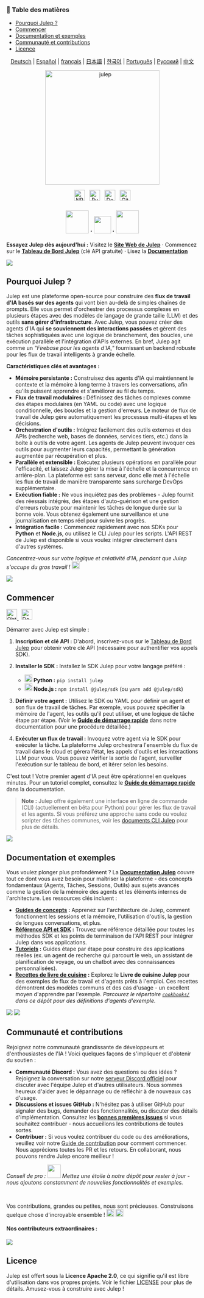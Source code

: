 <!-- START doctoc generated TOC please keep comment here to allow auto update -->
<!-- DON'T EDIT THIS SECTION, INSTEAD RE-RUN doctoc TO UPDATE -->
<h3>📖 Table des matières</h3>

- [Pourquoi Julep ?](#pourquoi-julep-)
- [Commencer](#commencer)
- [Documentation et exemples](#documentation-et-exemples)
- [Communauté et contributions](#communauté-et-contributions)
- [Licence](#licence)

<!-- END doctoc generated TOC please keep comment here to allow auto update -->

<sup><div align="center">
  <!-- Keep these links. Translations will automatically update with the README. -->
  [Deutsch](https://www.readme-i18n.com/julep-ai/julep?lang=de) | 
  [Español](https://www.readme-i18n.com/julep-ai/julep?lang=es) | 
  [français](https://www.readme-i18n.com/julep-ai/julep?lang=fr) | 
  [日本語](https://www.readme-i18n.com/julep-ai/julep?lang=ja) | 
  [한국어](https://www.readme-i18n.com/julep-ai/julep?lang=ko) | 
  [Português](https://www.readme-i18n.com/julep-ai/julep?lang=pt) | 
  [Русский](https://www.readme-i18n.com/julep-ai/julep?lang=ru) | 
  [中文](https://www.readme-i18n.com/julep-ai/julep?lang=zh)
</div></sup>

<div align="center" id="top">
<img src="https://socialify.git.ci/julep-ai/julep/image?description=1&descriptionEditable=Serverless%20AI%20Workflows%20for%20Data%20%26%20ML%20Teams&font=Source%20Code%20Pro&logo=https%3A%2F%2Fraw.githubusercontent.com%2Fjulep-ai%2Fjulep%2Fdev%2F.github%2Fjulep-logo.svg&owner=1&forks=1&pattern=Solid&stargazers=1&theme=Auto" alt="julep" height=300 />

<br>
  <p>
   <a href="https://www.npmjs.com/package/@julep/sdk"><img src="https://img.shields.io/npm/v/%40julep%2Fsdk?style=social&amp;logo=npm&amp;link=https%3A%2F%2Fwww.npmjs.com%2Fpackage%2F%40julep%2Fsdk" alt="NPM Version" height="28"></a>
    <span>&nbsp;</span>
    <a href="https://pypi.org/project/julep"><img src="https://img.shields.io/pypi/v/julep?style=social&amp;logo=python&amp;label=PyPI&amp;link=https%3A%2F%2Fpypi.org%2Fproject%2Fjulep" alt="PyPI - Version" height="28"></a>
    <span>&nbsp;</span>
    <a href="https://hub.docker.com/u/julepai"><img src="https://img.shields.io/docker/v/julepai/agents-api?sort=semver&amp;style=social&amp;logo=docker&amp;link=https%3A%2F%2Fhub.docker.com%2Fu%2Fjulepai" alt="Docker Image Version" height="28"></a>
    <span>&nbsp;</span>
    <a href="https://choosealicense.com/licenses/apache/"><img src="https://img.shields.io/github/license/julep-ai/julep" alt="GitHub License" height="28"></a>
  </p>
  
  <h3 align="center">
    <a href="https://discord.com/invite/JTSBGRZrzj" rel="dofollow"><img src="https://user-images.githubusercontent.com/74038190/235294015-47144047-25ab-417c-af1b-6746820a20ff.gif" width="60"></a>
    ·
    <a href="https://x.com/julep_ai" rel="dofollow"><img src="https://raw.githubusercontent.com/gist/IgnaceMaes/744cd9cf41ec6acf46fc8f4e9f370f86/raw/d16658c2945d30c8a953b35cb17dd7085111b46c/x-logo.svg" width="45"></a>
    ·
    <a href="https://www.linkedin.com/company/julep-ai" rel="dofollow"><img src="https://user-images.githubusercontent.com/74038190/235294012-0a55e343-37ad-4b0f-924f-c8431d9d2483.gif" width="60"></a>

  </h3>
  
  <!-- <h3>
    <a href="https://discord.com/invite/JTSBGRZrzj" rel="dofollow">Discord</a>
    ·
    <a href="https://x.com/julep_ai" rel="dofollow">𝕏</a>
    ·
    <a href="https://www.linkedin.com/company/julep-ai" rel="dofollow">LinkedIn</a>
  </h3> -->
</div>

**Essayez Julep dès aujourd'hui :** Visitez le **[Site Web de Julep](https://julep.ai)** · Commencez sur le **[Tableau de Bord Julep](https://dashboard.julep.ai)** (clé API gratuite) · Lisez la **[Documentation](https://docs.julep.ai/introduction/julep)**

<img src="https://raw.githubusercontent.com/anasalatasiuni/gif/main/white-line.gif">

## Pourquoi Julep ?

Julep est une plateforme open-source pour construire des **flux de travail d'IA basés sur des agents** qui vont bien au-delà de simples chaînes de prompts. Elle vous permet d'orchestrer des processus complexes en plusieurs étapes avec des modèles de langage de grande taille (LLM) et des outils **sans gérer d'infrastructure**. Avec Julep, vous pouvez créer des agents d'IA qui **se souviennent des interactions passées** et gèrent des tâches sophistiquées avec une logique de branchement, des boucles, une exécution parallèle et l'intégration d'APIs externes. En bref, Julep agit comme un *"Firebase pour les agents d'IA,"* fournissant un backend robuste pour les flux de travail intelligents à grande échelle.

**Caractéristiques clés et avantages :**

* **Mémoire persistante :** Construisez des agents d'IA qui maintiennent le contexte et la mémoire à long terme à travers les conversations, afin qu'ils puissent apprendre et s'améliorer au fil du temps.
* **Flux de travail modulaires :** Définissez des tâches complexes comme des étapes modulaires (en YAML ou code) avec une logique conditionnelle, des boucles et la gestion d'erreurs. Le moteur de flux de travail de Julep gère automatiquement les processus multi-étapes et les décisions.
* **Orchestration d'outils :** Intégrez facilement des outils externes et des APIs (recherche web, bases de données, services tiers, etc.) dans la boîte à outils de votre agent. Les agents de Julep peuvent invoquer ces outils pour augmenter leurs capacités, permettant la génération augmentée par récupération et plus.
* **Parallèle et extensible :** Exécutez plusieurs opérations en parallèle pour l'efficacité, et laissez Julep gérer la mise à l'échelle et la concurrence en arrière-plan. La plateforme est sans serveur, donc elle met à l'échelle les flux de travail de manière transparente sans surcharge DevOps supplémentaire.
* **Exécution fiable :** Ne vous inquiétez pas des problèmes - Julep fournit des réessais intégrés, des étapes d'auto-guérison et une gestion d'erreurs robuste pour maintenir les tâches de longue durée sur la bonne voie. Vous obtenez également une surveillance et une journalisation en temps réel pour suivre les progrès.
* **Intégration facile :** Commencez rapidement avec nos SDKs pour **Python** et **Node.js**, ou utilisez le CLI Julep pour les scripts. L'API REST de Julep est disponible si vous voulez intégrer directement dans d'autres systèmes.

*Concentrez-vous sur votre logique et créativité d'IA, pendant que Julep s'occupe du gros travail !* <img src="https://github.com/Anmol-Baranwal/Cool-GIFs-For-GitHub/assets/74038190/2c0eef4b-7b75-42bd-9722-4bea97a2d532" width="20">

<img src="https://raw.githubusercontent.com/anasalatasiuni/gif/main/white-line.gif">

## Commencer
<p>
    <a href="https://dashboard.julep.ai">
      <img src="https://img.shields.io/badge/Get_API_Key-FF5733?style=logo=data:image/svg+xml;base64,PHN2ZyB4bWxucz0iaHR0cDovL3d3dy53My5vcmcvMjAwMC9zdmciIHZpZXdCb3g9IjAgMCAyNCAyNCIgZmlsbD0id2hpdGUiPjxwYXRoIGQ9Ik0xMiAxTDMgNXYxNGw5IDQgOS00VjVsLTktNHptMCAyLjh2MTYuNEw1IDE2LjJWNi44bDctMy4yem0yIDguMmwtMi0yLTIgMiAyIDIgMi0yeiIvPjwvc3ZnPg==" alt="Obtenir la clé API" height="28">
    </a>
    <span>&nbsp;</span>
    <a href="https://docs.julep.ai">
      <img src="https://img.shields.io/badge/Documentation-4B32C3?style=logo=gitbook&logoColor=white" alt="Documentation" height="28">
    </a>
  </p>
Démarrer avec Julep est simple :

1. **Inscription et clé API :** D'abord, inscrivez-vous sur le [Tableau de Bord Julep](https://dashboard.julep.ai) pour obtenir votre clé API (nécessaire pour authentifier vos appels SDK).
2. **Installer le SDK :** Installez le SDK Julep pour votre langage préféré :

   * <img src="https://user-images.githubusercontent.com/74038190/212257472-08e52665-c503-4bd9-aa20-f5a4dae769b5.gif" width="20"> **Python :** `pip install julep`
   * <img src="https://user-images.githubusercontent.com/74038190/212257454-16e3712e-945a-4ca2-b238-408ad0bf87e6.gif" width="20"> **Node.js :** `npm install @julep/sdk` (ou `yarn add @julep/sdk`)
3. **Définir votre agent :** Utilisez le SDK ou YAML pour définir un agent et son flux de travail de tâches. Par exemple, vous pouvez spécifier la mémoire de l'agent, les outils qu'il peut utiliser, et une logique de tâche étape par étape. (Voir le **[Guide de démarrage rapide](https://docs.julep.ai/introduction/quick-start)** dans notre documentation pour une procédure détaillée.)
4. **Exécuter un flux de travail :** Invoquez votre agent via le SDK pour exécuter la tâche. La plateforme Julep orchestrera l'ensemble du flux de travail dans le cloud et gérera l'état, les appels d'outils et les interactions LLM pour vous. Vous pouvez vérifier la sortie de l'agent, surveiller l'exécution sur le tableau de bord, et itérer selon les besoins.

C'est tout ! Votre premier agent d'IA peut être opérationnel en quelques minutes. Pour un tutoriel complet, consultez le **[Guide de démarrage rapide](https://docs.julep.ai/introduction/quick-start)** dans la documentation.

> **Note :** Julep offre également une interface en ligne de commande (CLI) (actuellement en bêta pour Python) pour gérer les flux de travail et les agents. Si vous préférez une approche sans code ou voulez scripter des tâches communes, voir les [documents CLI Julep](https://docs.julep.ai/responses/quickstart#cli-installation) pour plus de détails.

<img src="https://raw.githubusercontent.com/anasalatasiuni/gif/main/white-line.gif">

## Documentation et exemples


Vous voulez plonger plus profondément ? La **[Documentation Julep](https://docs.julep.ai)** couvre tout ce dont vous avez besoin pour maîtriser la plateforme - des concepts fondamentaux (Agents, Tâches, Sessions, Outils) aux sujets avancés comme la gestion de la mémoire des agents et les éléments internes de l'architecture. Les ressources clés incluent :

* **[Guides de concepts](https://docs.julep.ai/concepts/) :** Apprenez sur l'architecture de Julep, comment fonctionnent les sessions et la mémoire, l'utilisation d'outils, la gestion de longues conversations, et plus.
* **[Référence API et SDK](https://docs.julep.ai/api-reference/) :** Trouvez une référence détaillée pour toutes les méthodes SDK et les points de terminaison de l'API REST pour intégrer Julep dans vos applications.
* **[Tutoriels](https://docs.julep.ai/tutorials/) :** Guides étape par étape pour construire des applications réelles (ex. un agent de recherche qui parcourt le web, un assistant de planification de voyage, ou un chatbot avec des connaissances personnalisées).
* **[Recettes de livre de cuisine](https://github.com/julep-ai/julep/tree/dev/cookbooks) :** Explorez le **Livre de cuisine Julep** pour des exemples de flux de travail et d'agents prêts à l'emploi. Ces recettes démontrent des modèles communs et des cas d'usage - un excellent moyen d'apprendre par l'exemple. *Parcourez le répertoire [`cookbooks/`](https://github.com/julep-ai/julep/tree/dev/cookbooks) dans ce dépôt pour des définitions d'agents d'exemple.*

<img src="https://raw.githubusercontent.com/anasalatasiuni/gif/main/white-line.gif">

<img src="https://raw.githubusercontent.com/anasalatasiuni/gif/main/white-line.gif">

## Communauté et contributions

Rejoignez notre communauté grandissante de développeurs et d'enthousiastes de l'IA ! Voici quelques façons de s'impliquer et d'obtenir du soutien :

* **Communauté Discord :** Vous avez des questions ou des idées ? Rejoignez la conversation sur notre [serveur Discord officiel](https://discord.gg/7H5peSN9QP) pour discuter avec l'équipe Julep et d'autres utilisateurs. Nous sommes heureux d'aider avec le dépannage ou de réfléchir à de nouveaux cas d'usage.
* **Discussions et issues GitHub :** N'hésitez pas à utiliser GitHub pour signaler des bugs, demander des fonctionnalités, ou discuter des détails d'implémentation. Consultez les [**bonnes premières issues**](https://github.com/julep-ai/julep/issues?q=is%3Aissue+is%3Aopen+label%3A%22good+first+issue%22) si vous souhaitez contribuer - nous accueillons les contributions de toutes sortes.
* **Contribuer :** Si vous voulez contribuer du code ou des améliorations, veuillez voir notre [Guide de contribution](CONTRIBUTING.md) pour comment commencer. Nous apprécions toutes les PR et les retours. En collaborant, nous pouvons rendre Julep encore meilleur !

*Conseil de pro : <img src="https://github.com/Anmol-Baranwal/Cool-GIFs-For-GitHub/assets/74038190/e379a33a-b428-4385-b44f-3da16e7bac9f" width="35"> Mettez une étoile à notre dépôt pour rester à jour - nous ajoutons constamment de nouvelles fonctionnalités et exemples.*    

<br/>

Vos contributions, grandes ou petites, nous sont précieuses. Construisons quelque chose d'incroyable ensemble !    <img src="https://github.com/Anmol-Baranwal/Cool-GIFs-For-GitHub/assets/74038190/2c0eef4b-7b75-42bd-9722-4bea97a2d532" width="20">
 <img src="https://user-images.githubusercontent.com/74038190/216125640-2783ebd5-e63e-4ed1-b491-627a40b24850.png" width="20">

<h4>Nos contributeurs extraordinaires :</h4>

<a href="https://github.com/julep-ai/julep/graphs/contributors">
  <img src="https://contrib.rocks/image?repo=julep-ai/julep" />
</a>

<br/>

## Licence

Julep est offert sous la **Licence Apache 2.0**, ce qui signifie qu'il est libre d'utilisation dans vos propres projets. Voir le fichier [LICENSE](LICENSE) pour plus de détails. Amusez-vous à construire avec Julep !